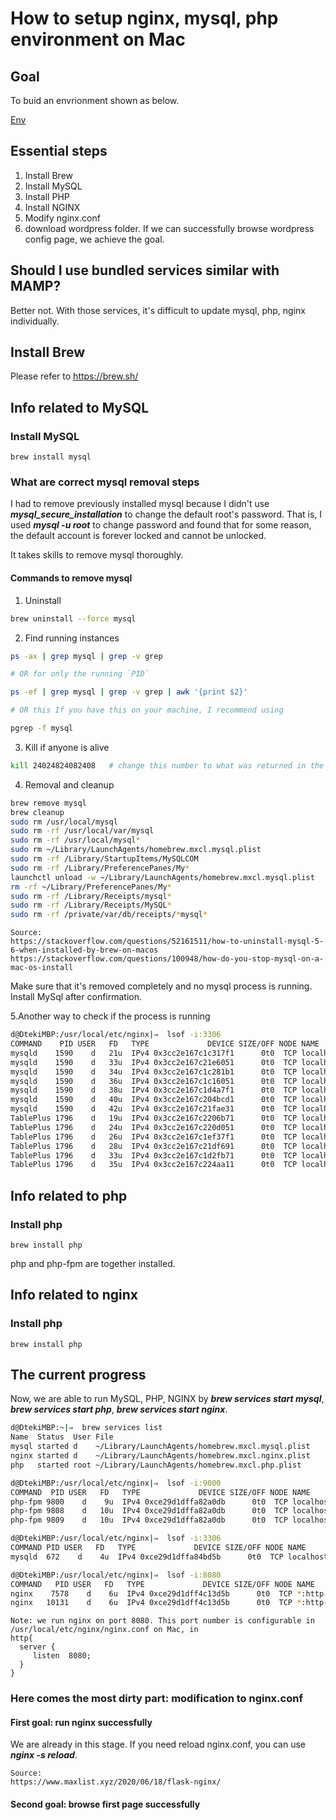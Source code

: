 # How to setup nginx, mysql, php environment on Mac
## Goal
To buid an envrionment shown as below.

[Env](./final.png)

## Essential steps
1. Install Brew
2. Install MySQL
3. Install PHP
4. Install NGINX
5. Modify nginx.conf
6. download wordpress folder. If we can successfully browse wordpress config page, we achieve the goal.

## Should I use bundled services similar with MAMP?
Better not. With those services, it's difficult to update mysql, php, nginx individually.
## Install Brew
Please refer to https://brew.sh/
## Info related to MySQL
### Install MySQL
```console
brew install mysql
```
### What are correct mysql removal steps
I had to remove previously installed mysql because I didn't use ***mysql_secure_installation*** to change the default root's password. That is, I used ***mysql -u root*** to change password and found that for some reason, the default account is forever locked and cannot be unlocked.

It takes skills to remove mysql thoroughly. 

#### Commands to remove mysql
1. Uninstall
```sh
brew uninstall --force mysql
```
2. Find running instances
```sh
ps -ax | grep mysql | grep -v grep

# OR for only the running `PID`

ps -ef | grep mysql | grep -v grep | awk '{print $2}'

# OR this If you have this on your machine, I recommend using 

pgrep -f mysql
```
3. Kill if anyone is alive
```sh
kill 24024824082408   # change this number to what was returned in the grep 
```

4. Removal and cleanup
```sh
brew remove mysql
brew cleanup
sudo rm /usr/local/mysql
sudo rm -rf /usr/local/var/mysql
sudo rm -rf /usr/local/mysql*
sudo rm ~/Library/LaunchAgents/homebrew.mxcl.mysql.plist
sudo rm -rf /Library/StartupItems/MySQLCOM
sudo rm -rf /Library/PreferencePanes/My*
launchctl unload -w ~/Library/LaunchAgents/homebrew.mxcl.mysql.plist
rm -rf ~/Library/PreferencePanes/My*
sudo rm -rf /Library/Receipts/mysql*
sudo rm -rf /Library/Receipts/MySQL*
sudo rm -rf /private/var/db/receipts/*mysql*
```
```
Source: 
https://stackoverflow.com/questions/52161511/how-to-uninstall-mysql-5-6-when-installed-by-brew-on-macos
https://stackoverflow.com/questions/100948/how-do-you-stop-mysql-on-a-mac-os-install
```
Make sure that it's removed completely and no mysql process is running. Install MySql after confirmation.  
 
5.Another way to check if the process is running
```sh
d@DtekiMBP:/usr/local/etc/nginx|⇒  lsof -i:3306
COMMAND    PID USER   FD   TYPE             DEVICE SIZE/OFF NODE NAME
mysqld    1590    d   21u  IPv4 0x3cc2e167c1c317f1      0t0  TCP localhost:mysql (LISTEN)
mysqld    1590    d   33u  IPv4 0x3cc2e167c21e6051      0t0  TCP localhost:mysql->localhost:50184 (ESTABLISHED)
mysqld    1590    d   34u  IPv4 0x3cc2e167c1c281b1      0t0  TCP localhost:mysql->localhost:50187 (ESTABLISHED)
mysqld    1590    d   36u  IPv4 0x3cc2e167c1c16051      0t0  TCP localhost:mysql->localhost:50188 (ESTABLISHED)
mysqld    1590    d   38u  IPv4 0x3cc2e167c1d4a7f1      0t0  TCP localhost:mysql->localhost:50189 (ESTABLISHED)
mysqld    1590    d   40u  IPv4 0x3cc2e167c204bcd1      0t0  TCP localhost:mysql->localhost:50193 (ESTABLISHED)
mysqld    1590    d   42u  IPv4 0x3cc2e167c21fae31      0t0  TCP localhost:mysql->localhost:50731 (ESTABLISHED)
TablePlus 1796    d   19u  IPv4 0x3cc2e167c2206b71      0t0  TCP localhost:50184->localhost:mysql (ESTABLISHED)
TablePlus 1796    d   24u  IPv4 0x3cc2e167c220d051      0t0  TCP localhost:50187->localhost:mysql (ESTABLISHED)
TablePlus 1796    d   26u  IPv4 0x3cc2e167c1ef37f1      0t0  TCP localhost:50188->localhost:mysql (ESTABLISHED)
TablePlus 1796    d   28u  IPv4 0x3cc2e167c21df691      0t0  TCP localhost:50189->localhost:mysql (ESTABLISHED)
TablePlus 1796    d   33u  IPv4 0x3cc2e167c1d2fb71      0t0  TCP localhost:50731->localhost:mysql (ESTABLISHED)
TablePlus 1796    d   35u  IPv4 0x3cc2e167c224aa11      0t0  TCP localhost:50193->localhost:mysql (ESTABLISHED)
```
## Info related to php
### Install php
```console
brew install php
```
php and php-fpm are together installed.

## Info related to nginx
### Install php
```console
brew install php
```
## The current progress
Now, we are able to run MySQL, PHP, NGINX by ***brew services start mysql***, ***brew services start php***, ***brew services start nginx***.
```sh
d@DtekiMBP:~|⇒  brew services list
Name  Status  User File
mysql started d    ~/Library/LaunchAgents/homebrew.mxcl.mysql.plist
nginx started d    ~/Library/LaunchAgents/homebrew.mxcl.nginx.plist
php   started root ~/Library/LaunchAgents/homebrew.mxcl.php.plist
```
```sh
d@DtekiMBP:/usr/local/etc/nginx|⇒  lsof -i:9000
COMMAND  PID USER   FD   TYPE             DEVICE SIZE/OFF NODE NAME
php-fpm 9800    d    9u  IPv4 0xce29d1dffa82a0db      0t0  TCP localhost:cslistener (LISTEN)
php-fpm 9808    d   10u  IPv4 0xce29d1dffa82a0db      0t0  TCP localhost:cslistener (LISTEN)
php-fpm 9809    d   10u  IPv4 0xce29d1dffa82a0db      0t0  TCP localhost:cslistener (LISTEN)
```

```sh
d@DtekiMBP:/usr/local/etc/nginx|⇒  lsof -i:3306
COMMAND PID USER   FD   TYPE             DEVICE SIZE/OFF NODE NAME
mysqld  672    d    4u  IPv4 0xce29d1dffa84bd5b      0t0  TCP localhost:mysql (LISTEN)
```

```sh
d@DtekiMBP:/usr/local/etc/nginx|⇒  lsof -i:8080
COMMAND   PID USER   FD   TYPE             DEVICE SIZE/OFF NODE NAME
nginx    7578    d    6u  IPv4 0xce29d1dff4c13d5b      0t0  TCP *:http-alt (LISTEN)
nginx   10131    d    6u  IPv4 0xce29d1dff4c13d5b      0t0  TCP *:http-alt (LISTEN)
```
```
Note: we run nginx on port 8080. This port number is configurable in /usr/local/etc/nginx/nginx.conf on Mac, in 
http{
  server {
     listen  8080;
  }
}
```


### Here comes the most dirty part: modification to nginx.conf
#### First goal: run nginx successfully
We are already in this stage. If you need reload nginx.conf, you can use ***nginx -s reload***.
```
Source:
https://www.maxlist.xyz/2020/06/18/flask-nginx/
```
#### Second goal: browse first page successfully

